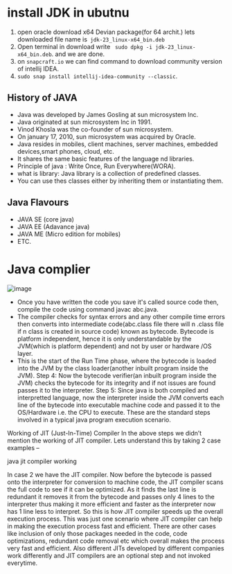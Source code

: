 # install JDK in ubutnu
  1. open oracle download x64 Devian package(for 64 archit.) lets downloaded file name is` jdk-23_linux-x64_bin.deb`
  2. Open terminal in download write ` sudo dpkg -i jdk-23_linux-x64_bin.deb`. and we are done.
  3. on `snapcraft.io` we can find command to download community version of intellij IDEA.
  4. `sudo snap install intellij-idea-community --classic`.
## History of JAVA
  - Java was developed by James Gosling at sun microsystem lnc.
  - Java originated at sun microsystem lnc in 1991.
  - Vinod Khosla was the co-founder of sun microsystem.
  - On january 17, 2010, sun microsystem was acquired by Oracle.
  - Java resides in mobiles, client machines, server machines, embedded devices,smart phones, cloud, etc.
  - It shares the same basic features of the language nd libraries.
  - Principle of java : Write Once, Run Everywhere(WORA).
  - what is library: Java library is a collection of predefined classes.
  - You can use thes classes either by inheriting them or instantiating them.
## Java Flavours
  - JAVA SE (core java)
  - JAVA EE (Adavance java)
  - JAVA ME (Micro edition for mobiles)
  - ETC.
# Java complier
![image](https://github.com/user-attachments/assets/cff70d27-9e0c-4d4d-852d-802799b3e118)

- Once you have written the code you save it's called source code then, compile the code using command javac abc.java.
- The compiler checks for syntax errors and any other compile time errors then converts into intermediate code(abc.class file there will n .class file if n class is created in source code) known as bytecode. Bytecode is platform independent, hence it is only understandable by the JVM(which is platform dependent) and not by user or hardware /OS layer.
- This is the start of the Run Time phase, where the bytecode is loaded into the JVM by the class loader(another inbuilt program inside the JVM).
Step 4: Now the bytecode verifier(an inbuilt program inside the JVM) checks the bytecode for its integrity and if not issues are found passes it to the interpreter.
Step 5: Since java is both compiled and interpretted language, now the interpreter inside the JVM converts each line of the bytecode into executable machine code and passed it to the OS/Hardware i.e. the CPU to execute.
These are the standard steps involved in a typical java program execution scenario.

Working of JIT (Just-In-Time) Compiler
In the above steps we didn’t mention the working of JIT compiler. Lets understand this by taking 2 case examples –

java jit compiler working

In case 2 we have the JIT compiler. Now before the bytecode is passed onto the interpreter for conversion to machine code, the JIT compiler scans the full code to see if it can be optimized. As it finds the last line is redundant it removes it from the bytecode and passes only 4 lines to the interpreter thus making it more efficient and faster as the interpreter now has 1 line less to interpret.
So this is how JIT compiler speeds up the overall execution process.
This was just one scenario where JIT compiler can help in making the execution process fast and efficient. There are other cases like inclusion of only those packages needed in the code, code optimizations, redundant code removal etc which overall makes the process very fast and efficient. Also different JITs developed by different companies work differently and JIT compilers are an optional step and not invoked everytime.
 
